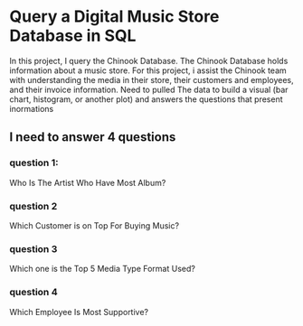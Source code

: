 # Query a Digital Music Store Database in SQL
 In this project, I query the Chinook Database. The Chinook Database holds information about a music store. For this project, i assist the Chinook team with understanding the media in their store, their customers and employees, and their invoice information. Need to pulled The data to build a visual (bar chart, histogram, or another plot) and answers the questions that present inormations

 ## I need to answer 4 questions
 ### question 1:
 Who Is The Artist Who Have Most Album?
 ### question 2
 Which Customer is on Top For Buying Music?
 ### question 3
 Which one is the Top 5 Media Type Format Used?
 ### question 4
 Which Employee Is Most Supportive?
